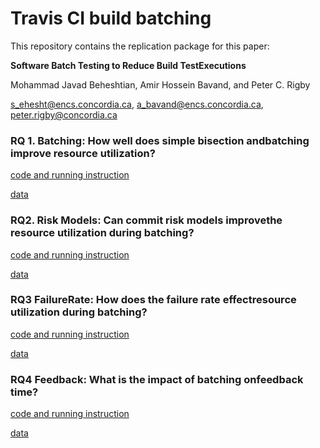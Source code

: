 # Travis CI build batching

This repository contains the replication package for this paper:

**Software Batch Testing to Reduce Build TestExecutions**

Mohammad Javad Beheshtian, Amir Hossein Bavand, and Peter C. Rigby

<s_ehesht@encs.concordia.ca>, <a_bavand@encs.concordia.ca>, <peter.rigby@concordia.ca>

### RQ 1. Batching: How well does simple bisection andbatching improve resource utilization?

[code and running instruction](https://github.com/CESEL/BatchBuilderResearch/tree/master/RQ1%2C2)

[data](https://github.com/CESEL/BatchBuilderResearch/tree/master/RQ1%2C2/data)

### RQ2. Risk Models: Can commit risk models improvethe resource utilization during batching?

[code and running instruction](https://github.com/CESEL/BatchBuilderResearch/tree/master/RQ1%2C2)

[data](https://github.com/CESEL/BatchBuilderResearch/tree/master/RQ1%2C2/data)

### RQ3 FailureRate: How does the failure rate effectresource utilization during batching?

[code and running instruction](https://github.com/CESEL/BatchBuilderResearch/tree/master/RQ3)

[data](https://github.com/CESEL/BatchBuilderResearch/tree/master/RQ3/data/extracted_project_travis)

### RQ4 Feedback: What is the impact of batching onfeedback time?

[code and running instruction](https://github.com/CESEL/BatchBuilderResearch/tree/master/RQ4)

[data](https://github.com/CESEL/BatchBuilderResearch/tree/master/RQ4/data)
